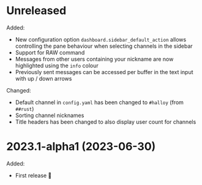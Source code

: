# Unreleased

Added:

- New configuration option `dashboard.sidebar_default_action` allows controlling the pane behaviour when selecting channels in the sidebar
- Support for RAW command
- Messages from other users containing your nickname are now highlighted using the `info` colour
- Previously sent messages can be accessed per buffer in the text input with up / down arrows

Changed:

- Default channel in `config.yaml` has been changed to `#halloy` (from `##rust`)
- Sorting channel nicknames
- Title headers has been changed to also display user count for channels

# 2023.1-alpha1 (2023-06-30)

Added:

- First release 🎉
